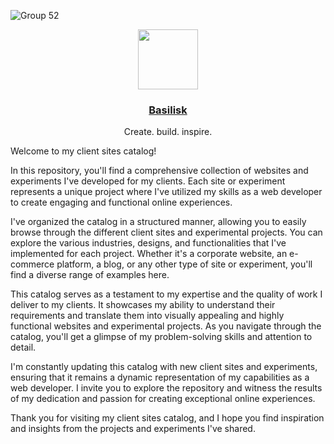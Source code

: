 ![Group 52](https://github.com/rcmtc/.github/assets/20276785/182c51b0-2290-431e-8973-c8ea5d0cc17c)


<p align="center">
  <a href="cmtcristian.com">
    <img src="https://i.imgur.com/dG96F8P.png" height="96">
    <h3 align="center">Basilisk</h3>
  </a>
</p>


<p align="center">
 Create. build. inspire.
</p>

Welcome to my client sites catalog!

In this repository, you'll find a comprehensive collection of websites and experiments I've developed for my clients. Each site or experiment represents a unique project where I've utilized my skills as a web developer to create engaging and functional online experiences.

I've organized the catalog in a structured manner, allowing you to easily browse through the different client sites and experimental projects. You can explore the various industries, designs, and functionalities that I've implemented for each project. Whether it's a corporate website, an e-commerce platform, a blog, or any other type of site or experiment, you'll find a diverse range of examples here.

This catalog serves as a testament to my expertise and the quality of work I deliver to my clients. It showcases my ability to understand their requirements and translate them into visually appealing and highly functional websites and experimental projects. As you navigate through the catalog, you'll get a glimpse of my problem-solving skills and attention to detail.

I'm constantly updating this catalog with new client sites and experiments, ensuring that it remains a dynamic representation of my capabilities as a web developer. I invite you to explore the repository and witness the results of my dedication and passion for creating exceptional online experiences.

Thank you for visiting my client sites catalog, and I hope you find inspiration and insights from the projects and experiments I've shared.
